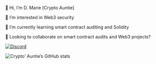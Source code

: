 👋 Hi, I’m D. Marie [Crypto Auntie]

👀 I’m interested in Web3 security

🌱 I’m currently learning smart contract auditing and Solidity

💞️ Looking to collaborate on smart contract audits and Web3 projects? 

[![Discord](https://img.shields.io/badge/Chat%20on%20Discord-Skywood%20Web3%20Security-7289DA?style=for-the-badge&logo=discord&logoColor=white)](https://discord.gg/mRGGFdUu)

![Crypto’ Auntie’s GitHub stats](https://github-readme-stats.vercel.app/api?username=dmariet&hide=stars,prs,issues,contribs&show_icons=true&theme=tokyonight)
